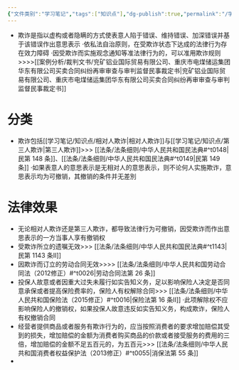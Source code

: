 ```yaml
---
{"文件类别":"学习笔记","tags":["知识点"],"dg-publish":true,"permalink":"/学习笔记/知识点/欺诈/","dgPassFrontmatter":true,"noteIcon":""}
---
```


- 欺诈是指以虚构或者隐瞒的方式使表意人陷于错误、维持错误、加深错误并基于该错误作出意思表示
·依私法自治原则，在受欺诈状态下达成的法律行为存在效力障碍
·因受欺诈而实施观念通知等准法律行为的，可以准用欺诈规则>>>>[[案例分析/裁判文书/兖矿铝业国际贸易有限公司、重庆市电煤储运集团华东有限公司买卖合同纠纷再审审查与审判监督民事裁定书\|兖矿铝业国际贸易有限公司、重庆市电煤储运集团华东有限公司买卖合同纠纷再审审查与审判监督民事裁定书]]
# 分类
- 欺诈包括[[学习笔记/知识点/相对人欺诈\|相对人欺诈]]与[[学习笔记/知识点/第三人欺诈\|第三人欺诈]]>>> [[法条/法条细则/中华人民共和国民法典#^t0148\|民第 148 条]]、[[法条/法条细则/中华人民共和国民法典#^t0149\|民第 149 条]]
·如果表意人的意思表示是无相对人的意思表示，则不论何人实施欺诈，意思表示均为可撤销，其撤销的条件并无差別
# 法律效果
- 无论相对人欺诈还是第三人欺诈，都导致法律行为可撤销，因受欺诈而作出意思表示的一方当事人享有撤销权
- 受欺诈所立的遗嘱无效>>> [[法条/法条细则/中华人民共和国民法典#^t1143\|民第 1143 条Ⅱ]]
- 因欺诈而订立的劳动合同无效>>>> [[法条/法条细则/中华人民共和国劳动合同法（2012修正）#^t0026\|劳动合同法第 26 条]]
- 投保人故意或者因重大过失未履行如实告知义务，足以影响保险人决定是否同意承保或者提高保险费率的，保险人有权解除合同>>> [[法条/法条细则/中华人民共和国保险法（2015修正）#^t0016\|保险法第 16 条Ⅱ]]
·此项解除权不应影响保险人的撤销权，如果投保人故意违反如实告知义务，构成欺诈，保险人有权撤销合同
- 经营者提供商品或者服务有欺诈行为的，应当按照消费者的要求增加赔偿其受到的损失，增加赔偿的金额为消费者购买商品的价款或者接受服务的费用的三倍，增加赔偿的金额不足五百元的，为五百元>>> [[法条/法条细则/中华人民共和国消费者权益保护法（2013修正）#^t0055\|消保法第 55 条]]
- 